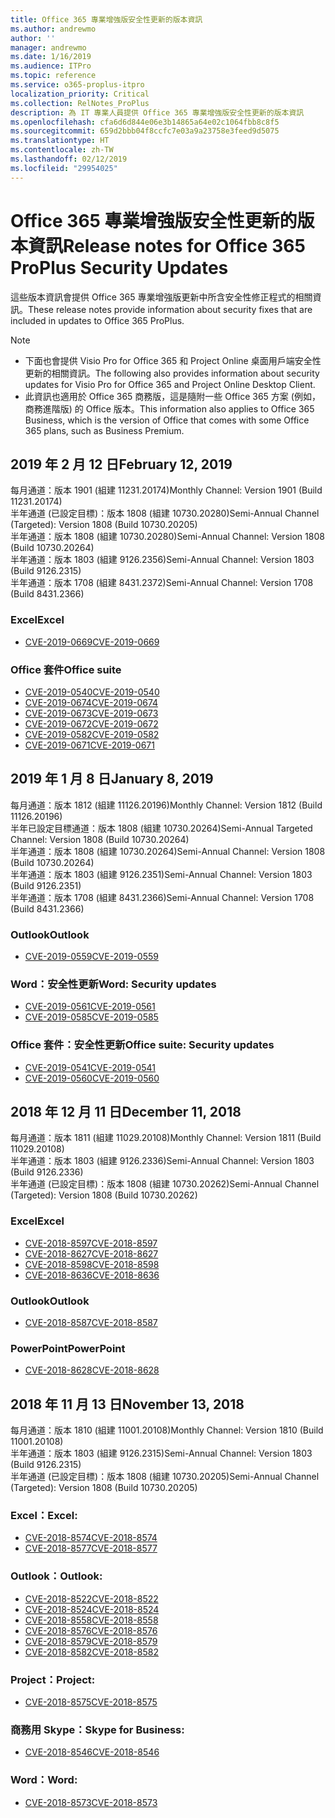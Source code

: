 ```yaml
---
title: Office 365 專業增強版安全性更新的版本資訊
ms.author: andrewmo
author: ''
manager: andrewmo
ms.date: 1/16/2019
ms.audience: ITPro
ms.topic: reference
ms.service: o365-proplus-itpro
localization_priority: Critical
ms.collection: RelNotes_ProPlus
description: 為 IT 專業人員提供 Office 365 專業增強版安全性更新的版本資訊
ms.openlocfilehash: cfa6d6d844e06e3b14865a64e02c1064fbb8c8f5
ms.sourcegitcommit: 659d2bbb04f8ccfc7e03a9a23758e3feed9d5075
ms.translationtype: HT
ms.contentlocale: zh-TW
ms.lasthandoff: 02/12/2019
ms.locfileid: "29954025"
---
```

# <a name="release-notes-for-office-365-proplus-security-updates"></a><span data-ttu-id="16bb7-103">Office 365 專業增強版安全性更新的版本資訊</span><span class="sxs-lookup"><span data-stu-id="16bb7-103">Release notes for Office 365 ProPlus Security Updates</span></span>

<span data-ttu-id="16bb7-104">這些版本資訊會提供 Office 365 專業增強版更新中所含安全性修正程式的相關資訊。</span><span class="sxs-lookup"><span data-stu-id="16bb7-104">These release notes provide information about security fixes that are included in updates to Office 365 ProPlus.</span></span>
 
> [!NOTE]
> - <span data-ttu-id="16bb7-105">下面也會提供 Visio Pro for Office 365 和 Project Online 桌面用戶端安全性更新的相關資訊。</span><span class="sxs-lookup"><span data-stu-id="16bb7-105">The following also provides information about security updates for Visio Pro for Office 365 and Project Online Desktop Client.</span></span>
> - <span data-ttu-id="16bb7-106">此資訊也適用於 Office 365 商務版，這是隨附一些 Office 365 方案 (例如，商務進階版) 的 Office 版本。</span><span class="sxs-lookup"><span data-stu-id="16bb7-106">This information also applies to Office 365 Business, which is the version of Office that comes with some Office 365 plans, such as Business Premium.</span></span>
## <a name="february-12-2019"></a><span data-ttu-id="16bb7-107">2019 年 2 月 12 日</span><span class="sxs-lookup"><span data-stu-id="16bb7-107">February 12, 2019</span></span>
<span data-ttu-id="16bb7-108">每月通道：版本 1901 (組建 11231.20174)</span><span class="sxs-lookup"><span data-stu-id="16bb7-108">Monthly Channel: Version 1901 (Build 11231.20174)</span></span>  
<span data-ttu-id="16bb7-109">半年通道 (已設定目標)：版本 1808 (組建 10730.20280)</span><span class="sxs-lookup"><span data-stu-id="16bb7-109">Semi-Annual Channel (Targeted): Version 1808 (Build 10730.20205)</span></span>   
<span data-ttu-id="16bb7-110">半年通道：版本 1808 (組建 10730.20280)</span><span class="sxs-lookup"><span data-stu-id="16bb7-110">Semi-Annual Channel: Version 1808 (Build 10730.20264)</span></span>  
<span data-ttu-id="16bb7-111">半年通道：版本 1803 (組建 9126.2356)</span><span class="sxs-lookup"><span data-stu-id="16bb7-111">Semi-Annual Channel: Version 1803 (Build 9126.2315)</span></span>  
<span data-ttu-id="16bb7-112">半年通道：版本 1708 (組建 8431.2372)</span><span class="sxs-lookup"><span data-stu-id="16bb7-112">Semi-Annual Channel: Version 1708 (Build 8431.2366)</span></span>  


### <a name="excel"></a><span data-ttu-id="16bb7-113">Excel</span><span class="sxs-lookup"><span data-stu-id="16bb7-113">Excel</span></span>

-   [<span data-ttu-id="16bb7-114">CVE-2019-0669</span><span class="sxs-lookup"><span data-stu-id="16bb7-114">CVE-2019-0669</span></span>](https://portal.msrc.microsoft.com/zh-TW/security-guidance/advisory/CVE-2019-0669)

### <a name="office-suite"></a><span data-ttu-id="16bb7-115">Office 套件</span><span class="sxs-lookup"><span data-stu-id="16bb7-115">Office suite</span></span>

-   [<span data-ttu-id="16bb7-116">CVE-2019-0540</span><span class="sxs-lookup"><span data-stu-id="16bb7-116">CVE-2019-0540</span></span>](https://portal.msrc.microsoft.com/zh-TW/security-guidance/advisory/CVE-2019-0540)
-   [<span data-ttu-id="16bb7-117">CVE-2019-0674</span><span class="sxs-lookup"><span data-stu-id="16bb7-117">CVE-2019-0674</span></span>](https://portal.msrc.microsoft.com/zh-TW/security-guidance/advisory/CVE-2019-0674)
-   [<span data-ttu-id="16bb7-118">CVE-2019-0673</span><span class="sxs-lookup"><span data-stu-id="16bb7-118">CVE-2019-0673</span></span>](https://portal.msrc.microsoft.com/zh-TW/security-guidance/advisory/CVE-2019-0673)
-   [<span data-ttu-id="16bb7-119">CVE-2019-0672</span><span class="sxs-lookup"><span data-stu-id="16bb7-119">CVE-2019-0672</span></span>](https://portal.msrc.microsoft.com/zh-TW/security-guidance/advisory/CVE-2019-0672)
-   [<span data-ttu-id="16bb7-120">CVE-2019-0582</span><span class="sxs-lookup"><span data-stu-id="16bb7-120">CVE-2019-0582</span></span>](https://portal.msrc.microsoft.com/zh-TW/security-guidance/advisory/CVE-2019-0582)
-   [<span data-ttu-id="16bb7-121">CVE-2019-0671</span><span class="sxs-lookup"><span data-stu-id="16bb7-121">CVE-2019-0671</span></span>](https://portal.msrc.microsoft.com/zh-TW/security-guidance/advisory/CVE-2019-0671)

## <a name="january-8-2019"></a><span data-ttu-id="16bb7-122">2019 年 1 月 8 日</span><span class="sxs-lookup"><span data-stu-id="16bb7-122">January 8, 2019</span></span>

<span data-ttu-id="16bb7-123">每月通道：版本 1812 (組建 11126.20196)</span><span class="sxs-lookup"><span data-stu-id="16bb7-123">Monthly Channel: Version 1812 (Build 11126.20196)</span></span>  
<span data-ttu-id="16bb7-124">半年已設定目標通道：版本 1808 (組建 10730.20264)</span><span class="sxs-lookup"><span data-stu-id="16bb7-124">Semi-Annual Targeted Channel: Version 1808 (Build 10730.20264)</span></span>  
<span data-ttu-id="16bb7-125">半年通道：版本 1808 (組建 10730.20264)</span><span class="sxs-lookup"><span data-stu-id="16bb7-125">Semi-Annual Channel: Version 1808 (Build 10730.20264)</span></span>  
<span data-ttu-id="16bb7-126">半年通道：版本 1803 (組建 9126.2351)</span><span class="sxs-lookup"><span data-stu-id="16bb7-126">Semi-Annual Channel: Version 1803 (Build 9126.2351)</span></span>  
<span data-ttu-id="16bb7-127">半年通道：版本 1708 (組建 8431.2366)</span><span class="sxs-lookup"><span data-stu-id="16bb7-127">Semi-Annual Channel: Version 1708 (Build 8431.2366)</span></span>  


### <a name="outlook"></a><span data-ttu-id="16bb7-128">Outlook</span><span class="sxs-lookup"><span data-stu-id="16bb7-128">Outlook</span></span>
-   [<span data-ttu-id="16bb7-129">CVE-2019-0559</span><span class="sxs-lookup"><span data-stu-id="16bb7-129">CVE-2019-0559</span></span>](https://portal.msrc.microsoft.com/zh-TW/security-guidance/advisory/CVE-2019-0559)

### <a name="word-security-updates"></a><span data-ttu-id="16bb7-130">Word：安全性更新</span><span class="sxs-lookup"><span data-stu-id="16bb7-130">Word: Security updates</span></span> 
-   [<span data-ttu-id="16bb7-131">CVE-2019-0561</span><span class="sxs-lookup"><span data-stu-id="16bb7-131">CVE-2019-0561</span></span>](https://portal.msrc.microsoft.com/zh-TW/security-guidance/advisory/CVE-2019-0561)
-   [<span data-ttu-id="16bb7-132">CVE-2019-0585</span><span class="sxs-lookup"><span data-stu-id="16bb7-132">CVE-2019-0585</span></span>](https://portal.msrc.microsoft.com/zh-TW/security-guidance/advisory/CVE-2019-0585) 
 
### <a name="office-suite-security-updates"></a><span data-ttu-id="16bb7-133">Office 套件：安全性更新</span><span class="sxs-lookup"><span data-stu-id="16bb7-133">Office suite: Security updates</span></span> 
-   [<span data-ttu-id="16bb7-134">CVE-2019-0541</span><span class="sxs-lookup"><span data-stu-id="16bb7-134">CVE-2019-0541</span></span>](https://portal.msrc.microsoft.com/zh-TW/security-guidance/advisory/CVE-2019-0541)
-   [<span data-ttu-id="16bb7-135">CVE-2019-0560</span><span class="sxs-lookup"><span data-stu-id="16bb7-135">CVE-2019-0560</span></span>](https://portal.msrc.microsoft.com/zh-TW/security-guidance/advisory/CVE-2019-0560)

## <a name="december-11-2018"></a><span data-ttu-id="16bb7-136">2018 年 12 月 11 日</span><span class="sxs-lookup"><span data-stu-id="16bb7-136">December 11, 2018</span></span>
<span data-ttu-id="16bb7-137">每月通道：版本 1811 (組建 11029.20108)</span><span class="sxs-lookup"><span data-stu-id="16bb7-137">Monthly Channel: Version 1811 (Build 11029.20108)</span></span>  
<span data-ttu-id="16bb7-138">半年通道：版本 1803 (組建 9126.2336)</span><span class="sxs-lookup"><span data-stu-id="16bb7-138">Semi-Annual Channel: Version 1803 (Build 9126.2336)</span></span>  
<span data-ttu-id="16bb7-139">半年通道 (已設定目標)：版本 1808 (組建 10730.20262)</span><span class="sxs-lookup"><span data-stu-id="16bb7-139">Semi-Annual Channel (Targeted): Version 1808 (Build 10730.20262)</span></span>  

### <a name="excel"></a><span data-ttu-id="16bb7-140">Excel</span><span class="sxs-lookup"><span data-stu-id="16bb7-140">Excel</span></span>

-   [<span data-ttu-id="16bb7-141">CVE-2018-8597</span><span class="sxs-lookup"><span data-stu-id="16bb7-141">CVE-2018-8597</span></span>](https://portal.msrc.microsoft.com/zh-TW/security-guidance/advisory/CVE-2018-8597)
-   [<span data-ttu-id="16bb7-142">CVE-2018-8627</span><span class="sxs-lookup"><span data-stu-id="16bb7-142">CVE-2018-8627</span></span>](https://portal.msrc.microsoft.com/zh-TW/security-guidance/advisory/CVE-2018-8627)
-   [<span data-ttu-id="16bb7-143">CVE-2018-8598</span><span class="sxs-lookup"><span data-stu-id="16bb7-143">CVE-2018-8598</span></span>](https://portal.msrc.microsoft.com/zh-TW/security-guidance/advisory/CVE-2018-8598)
-   [<span data-ttu-id="16bb7-144">CVE-2018-8636</span><span class="sxs-lookup"><span data-stu-id="16bb7-144">CVE-2018-8636</span></span>](https://portal.msrc.microsoft.com/zh-TW/security-guidance/advisory/CVE-2018-8636)

### <a name="outlook"></a><span data-ttu-id="16bb7-145">Outlook</span><span class="sxs-lookup"><span data-stu-id="16bb7-145">Outlook</span></span>

-   [<span data-ttu-id="16bb7-146">CVE-2018-8587</span><span class="sxs-lookup"><span data-stu-id="16bb7-146">CVE-2018-8587</span></span>](https://portal.msrc.microsoft.com/zh-TW/security-guidance/advisory/CVE-2018-8587)

### <a name="powerpoint"></a><span data-ttu-id="16bb7-147">PowerPoint</span><span class="sxs-lookup"><span data-stu-id="16bb7-147">PowerPoint</span></span>

-   [<span data-ttu-id="16bb7-148">CVE-2018-8628</span><span class="sxs-lookup"><span data-stu-id="16bb7-148">CVE-2018-8628</span></span>](https://portal.msrc.microsoft.com/zh-TW/security-guidance/advisory/CVE-2018-8628)

## <a name="november-13-2018"></a><span data-ttu-id="16bb7-149">2018 年 11 月 13 日</span><span class="sxs-lookup"><span data-stu-id="16bb7-149">November 13, 2018</span></span>
<span data-ttu-id="16bb7-150">每月通道：版本 1810 (組建 11001.20108)</span><span class="sxs-lookup"><span data-stu-id="16bb7-150">Monthly Channel: Version 1810 (Build 11001.20108)</span></span>  
<span data-ttu-id="16bb7-151">半年通道：版本 1803 (組建 9126.2315)</span><span class="sxs-lookup"><span data-stu-id="16bb7-151">Semi-Annual Channel: Version 1803 (Build 9126.2315)</span></span>  
<span data-ttu-id="16bb7-152">半年通道 (已設定目標)：版本 1808 (組建 10730.20205)</span><span class="sxs-lookup"><span data-stu-id="16bb7-152">Semi-Annual Channel (Targeted): Version 1808 (Build 10730.20205)</span></span>  

### <a name="excel"></a><span data-ttu-id="16bb7-153">Excel：</span><span class="sxs-lookup"><span data-stu-id="16bb7-153">Excel:</span></span>

-   [<span data-ttu-id="16bb7-154">CVE-2018-8574</span><span class="sxs-lookup"><span data-stu-id="16bb7-154">CVE-2018-8574</span></span>](https://portal.msrc.microsoft.com/zh-TW/security-guidance/advisory/CVE-2018-8574)
-   [<span data-ttu-id="16bb7-155">CVE-2018-8577</span><span class="sxs-lookup"><span data-stu-id="16bb7-155">CVE-2018-8577</span></span>](https://portal.msrc.microsoft.com/zh-TW/security-guidance/advisory/CVE-2018-8577)

### <a name="outlook"></a><span data-ttu-id="16bb7-156">Outlook：</span><span class="sxs-lookup"><span data-stu-id="16bb7-156">Outlook:</span></span>

-   [<span data-ttu-id="16bb7-157">CVE-2018-8522</span><span class="sxs-lookup"><span data-stu-id="16bb7-157">CVE-2018-8522</span></span>](https://portal.msrc.microsoft.com/zh-TW/security-guidance/advisory/CVE-2018-8522)
-   [<span data-ttu-id="16bb7-158">CVE-2018-8524</span><span class="sxs-lookup"><span data-stu-id="16bb7-158">CVE-2018-8524</span></span>](https://portal.msrc.microsoft.com/zh-TW/security-guidance/advisory/CVE-2018-8524)
-   [<span data-ttu-id="16bb7-159">CVE-2018-8558</span><span class="sxs-lookup"><span data-stu-id="16bb7-159">CVE-2018-8558</span></span>](https://portal.msrc.microsoft.com/zh-TW/security-guidance/advisory/CVE-2018-8558)
-   [<span data-ttu-id="16bb7-160">CVE-2018-8576</span><span class="sxs-lookup"><span data-stu-id="16bb7-160">CVE-2018-8576</span></span>](https://portal.msrc.microsoft.com/zh-TW/security-guidance/advisory/CVE-2018-8576)
-   [<span data-ttu-id="16bb7-161">CVE-2018-8579</span><span class="sxs-lookup"><span data-stu-id="16bb7-161">CVE-2018-8579</span></span>](https://portal.msrc.microsoft.com/zh-TW/security-guidance/advisory/CVE-2018-8579)
-   [<span data-ttu-id="16bb7-162">CVE-2018-8582</span><span class="sxs-lookup"><span data-stu-id="16bb7-162">CVE-2018-8582</span></span>](https://portal.msrc.microsoft.com/zh-TW/security-guidance/advisory/CVE-2018-8582)

### <a name="project"></a><span data-ttu-id="16bb7-163">Project：</span><span class="sxs-lookup"><span data-stu-id="16bb7-163">Project:</span></span>

-   [<span data-ttu-id="16bb7-164">CVE-2018-8575</span><span class="sxs-lookup"><span data-stu-id="16bb7-164">CVE-2018-8575</span></span>](https://portal.msrc.microsoft.com/zh-TW/security-guidance/advisory/CVE-2018-8575)

### <a name="skype-for-business"></a><span data-ttu-id="16bb7-165">商務用 Skype：</span><span class="sxs-lookup"><span data-stu-id="16bb7-165">Skype for Business:</span></span>

-   [<span data-ttu-id="16bb7-166">CVE-2018-8546</span><span class="sxs-lookup"><span data-stu-id="16bb7-166">CVE-2018-8546</span></span>](https://portal.msrc.microsoft.com/zh-TW/security-guidance/advisory/CVE-2018-8546)

### <a name="word"></a><span data-ttu-id="16bb7-167">Word：</span><span class="sxs-lookup"><span data-stu-id="16bb7-167">Word:</span></span>

-   [<span data-ttu-id="16bb7-168">CVE-2018-8573</span><span class="sxs-lookup"><span data-stu-id="16bb7-168">CVE-2018-8573</span></span>](https://portal.msrc.microsoft.com/zh-TW/security-guidance/advisory/CVE-2018-8573)